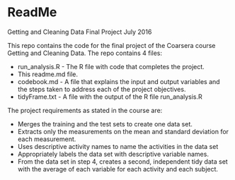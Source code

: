 ReadMe
======
Getting and Cleaning Data Final Project
July 2016

This repo contains the code for the final project of the Coarsera course Getting and Cleaning Data. The repo contains 4 files:
- run_analysis.R - The R file with code that completes the project.
- This readme.md file.
- codebook.md - A file that explains the input and output variables and the steps taken to address each of the project objectives.
- tidyFrame.txt - A file with the output of the R file run_analysis.R

The project requirements as stated in the course are:
- Merges the training and the test sets to create one data set.
- Extracts only the measurements on the mean and standard deviation for each measurement. 
- Uses descriptive activity names to name the activities in the data set
- Appropriately labels the data set with descriptive variable names. 
- From the data set in step 4, creates a second, independent tidy data set with the average of each variable for each activity and each subject.
